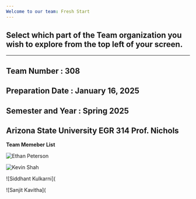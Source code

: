 ```yaml
---
Welcome to our team: Fresh Start
---
```


## Select which part of the Team organization you wish to explore from the top left of your screen.

---
Team Number : 308 
---
Preparation Date : January 16, 2025
---
Semester and Year : Spring 2025
---
Arizona State University EGR 314 Prof. Nichols
---

**Team Memeber List**

![Ethan Peterson](https://ejpete10.github.io/test_Datasheet.github.io/)    

![Kevin Shah](https://kshah79.github.io/kshah79/)

![Siddhant Kulkarni](

![Sanjit Kavitha](




